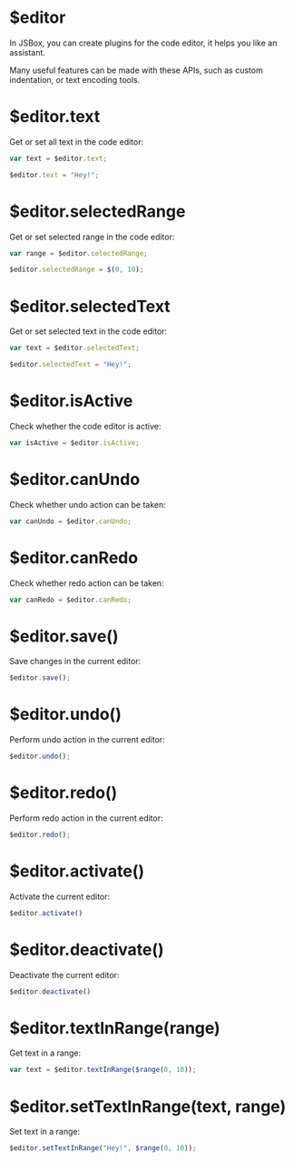 # $editor

In JSBox, you can create plugins for the code editor, it helps you like an assistant.

Many useful features can be made with these APIs, such as custom indentation, or text encoding tools.

# $editor.text

Get or set all text in the code editor:

```js
var text = $editor.text;

$editor.text = "Hey!";
```

# $editor.selectedRange

Get or set selected range in the code editor:

```js
var range = $editor.selectedRange;

$editor.selectedRange = $(0, 10);
```

# $editor.selectedText

Get or set selected text in the code editor:

```js
var text = $editor.selectedText;

$editor.selectedText = "Hey!";
```

# $editor.isActive

Check whether the code editor is active:

```js
var isActive = $editor.isActive;
```

# $editor.canUndo

Check whether undo action can be taken:

```js
var canUndo = $editor.canUndo;
```

# $editor.canRedo

Check whether redo action can be taken:

```js
var canRedo = $editor.canRedo;
```

# $editor.save()

Save changes in the current editor:

```js
$editor.save();
```

# $editor.undo()

Perform undo action in the current editor:

```js
$editor.undo();
```

# $editor.redo()

Perform redo action in the current editor:

```js
$editor.redo();
```

# $editor.activate()

Activate the current editor:

```js
$editor.activate()
```

# $editor.deactivate()

Deactivate the current editor:

```js
$editor.deactivate()
```

# $editor.textInRange(range)

Get text in a range:

```js
var text = $editor.textInRange($range(0, 10));
```

# $editor.setTextInRange(text, range)

Set text in a range:

```js
$editor.setTextInRange("Hey!", $range(0, 10));
```